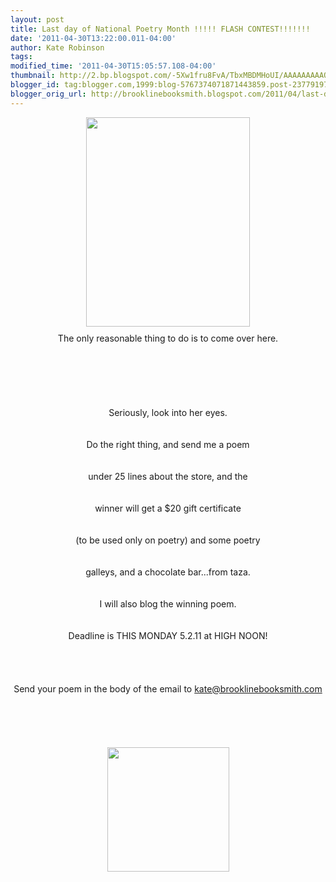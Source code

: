```yaml
---
layout: post
title: Last day of National Poetry Month !!!!! FLASH CONTEST!!!!!!!
date: '2011-04-30T13:22:00.011-04:00'
author: Kate Robinson
tags: 
modified_time: '2011-04-30T15:05:57.108-04:00'
thumbnail: http://2.bp.blogspot.com/-5Xw1fru8FvA/TbxMBDMHoUI/AAAAAAAAAQo/WYTw4U8oc6A/s72-c/Emily%252520Dickinson.jpg
blogger_id: tag:blogger.com,1999:blog-5767374071871443859.post-2377919748523805127
blogger_orig_url: http://brooklinebooksmith.blogspot.com/2011/04/last-day-of-national-poetry-month.html
---
```


<div align="center"><a href="http://2.bp.blogspot.com/-5Xw1fru8FvA/TbxMBDMHoUI/AAAAAAAAAQo/WYTw4U8oc6A/s1600/Emily%252520Dickinson.jpg"><img style="TEXT-ALIGN: center; MARGIN: 0px auto 10px; WIDTH: 262px; DISPLAY: block; HEIGHT: 335px; CURSOR: hand" id="BLOGGER_PHOTO_ID_5601435617461772610" border="0" alt="" src="http://2.bp.blogspot.com/-5Xw1fru8FvA/TbxMBDMHoUI/AAAAAAAAAQo/WYTw4U8oc6A/s400/Emily%252520Dickinson.jpg" /></a> The only reasonable thing to do is to come over here.</div><br /><br /><div align="center"><br /><br /></div><br /><br /><div align="center">Seriously, look into her eyes.</div><br /><br /><div align="center">Do the right thing, and send me a poem</div><br /><br /><div align="center">under 25 lines about the store, and the</div><br /><br /><div align="center">winner will get a $20 gift certificate </div><br /><br /><div align="center">(to be used only on poetry) and some poetry</div><br /><br /><div align="center">galleys, and a chocolate bar...from taza. </div><br /><br /><div align="center">I will also blog the winning poem. </div><br /><br /><div align="center">Deadline is THIS MONDAY 5.2.11 at HIGH NOON!</div><br /><br /><div align="center"></div><br /><br /><div align="center">Send your poem in the body of the email to <a href="mailto:kate@brooklinebooksmith.com">kate@brooklinebooksmith.com</a></div><br /><br /><div align="center"><br /><br /></div><br /><img style="TEXT-ALIGN: center; MARGIN: 0px auto 10px; WIDTH: 195px; DISPLAY: block; HEIGHT: 199px; CURSOR: hand" id="BLOGGER_PHOTO_ID_5601453831660109506" border="0" alt="" src="http://1.bp.blogspot.com/-WeM-ktZF1F0/TbxclQXZ_sI/AAAAAAAAAQw/EO1FbmuOTtA/s400/bsmith.bmp" />